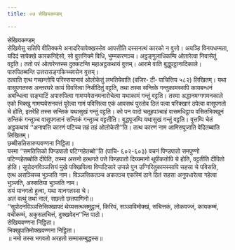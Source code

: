 ```yaml
---
title: ०७ सेखियकण्डम्

---
```

सेखियकण्डम्  
सेखियेसु सतिपि वीतिक्कमे अनादरियापेक्खस्सेव आपत्तीति दस्सनत्थं कारको न वुत्तो। अयञ्हि विनयधम्मता, यदिदं सापेक्खे कारकनिद्देसो, सो वुत्तनियमे विधि, भुम्मकरणञ्च। अट्ठङ्गुलाधिकम्पि ओतारेत्वा निवासेतुं वट्टति। ततो परं ओतारेन्तस्स दुक्कटन्ति महाअट्ठकथायं वुत्तम्। आरामे वाति बुद्धुपट्ठानादिकाले। पारुपितब्बन्ति उत्तरासङ्गकिच्चवसेन वुत्तम्।  
ठत्वाति एत्थ गच्छन्तोपि परिस्सयाभावं ओलोकेतुं लभतियेवाति (वजिर॰ टी॰ पाचित्तिय ५८२) लिखितम्। यथा वासूपगतस्स अन्तरघरे कायं विवरित्वा निसीदितुं वट्टति, तथा तस्स सन्तिके गन्तुकामस्सपि कायबन्धनं अबन्धित्वा सङ्घाटिं अपारुपित्वा गामप्पवेसनमनारोचेत्वा यथाकामं गन्तुं वट्टति। तस्मा अद्धानमग्गगमनकाले एको भिक्खु गामप्पवेसनवत्तं पूरेत्वा गामं पविसित्वा एकं आवसथं पुरतोव ठितं पत्वा परिक्खारं ठपेत्वा वासूपगतो चे होति, इतरेहि तस्स सन्तिकं यथासुखं गन्तुं वट्टति। को पन वादो चतूहपञ्चाहं वासमधिट्ठाय वसितभिक्खूनं सन्तिकं गन्तुञ्च वासूपगतानं सन्तिकं गन्तुञ्च वट्टतीति। बुद्धपूजम्पि यथासुखं गन्तुं वट्टति। वुत्तम्पि चेतं अट्ठकथायं ‘‘अनापत्ति कारणं पटिच्च तहं तहं ओलोकेती’’ति। तत्थ कारणं नाम आमिसपूजाति वेदितब्बाति लिखितम्।  
छब्बीसतिसारुप्पवण्णना निट्ठिता।  
यस्मा ‘‘समतित्तिको पिण्डपातो पटिग्गहेतब्बो’’ति (पाचि॰ ६०२-६०३) वचनं पिण्डपातो समपुण्णो पटिग्गहेतब्बोति दीपेति, तस्मा अत्तनो हत्थगते पत्ते पिण्डपातो दिय्यमानो थूपीकतोपि चे होति, वट्टतीति दीपितो होति। सूपोदनविञ्ञत्तियं मुखे पक्खिपित्वा विप्पटिसारे उप्पन्ने पुन उग्गिरितुकामस्सापि सहसा चे पविसति, एत्थ असञ्चिच्च भुञ्जति नाम। विञ्ञत्तिकतञ्च अकतञ्च एकस्मिं ठाने ठितं सहसा अनुपधारेत्वा गहेत्वा भुञ्जति, अस्सतिया भुञ्जति नाम।  
सयं यानगतो हुत्वा, यथा यानगतस्स चे।  
अलं वत्थुं तथा नालं, सछत्तो छत्तपाणिनो॥  
‘‘सूपोदनविञ्ञत्तिसिक्खापदं थेय्यसत्थसमुट्ठानं, किरियं, सञ्ञाविमोक्खं, सचित्तकं, लोकवज्जं, कायकम्मं, वचीकम्मं, अकुसलचित्तं, दुक्खवेदन’’न्ति पाठो।  
सेखियवण्णना निट्ठिता।  
भिक्खुपातिमोक्खवण्णना निट्ठिता।  
॥ नमो तस्स भगवतो अरहतो सम्मासम्बुद्धस्स॥  